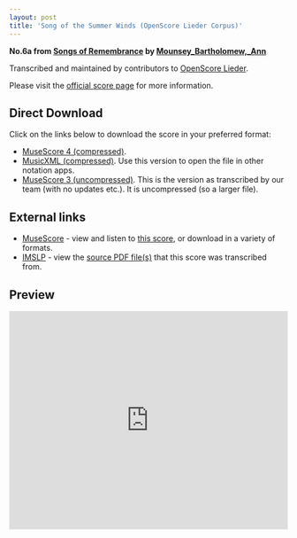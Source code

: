 ```yaml
---
layout: post
title: 'Song of the Summer Winds (OpenScore Lieder Corpus)'
---
```


__No.6a from [Songs of Remembrance](https://fourscoreandmore.org/openscore/lieder/Mounsey_Bartholomew,_Ann/Songs_of_Remembrance/) by [Mounsey_Bartholomew,_Ann](https://fourscoreandmore.org/openscore/lieder/Mounsey_Bartholomew,_Ann)__

Transcribed and maintained by contributors to [OpenScore Lieder].

Please visit the [official score page] for more information.

[official score page]: https://musescore.com/openscore-lieder-corpus/scores/6646781
[OpenScore Lieder]: https://musescore.com/openscore-lieder-corpus

## Direct Download

Click on the links below to download the score in your preferred format:
- [MuseScore 4 (compressed)](https://fourscoreandmore.org/openscore/lieder/Mounsey_Bartholomew,_Ann/Songs_of_Remembrance/6a_Song_of_the_Summer_Winds.mscz).
- [MusicXML (compressed)](https://fourscoreandmore.org/openscore/lieder/Mounsey_Bartholomew,_Ann/Songs_of_Remembrance/6a_Song_of_the_Summer_Winds.mxl). Use this version to open the file in other notation apps.
- [MuseScore 3 (uncompressed)](https://raw.githubusercontent.com/OpenScore/Lieder/refs/heads/main/scores/Mounsey_Bartholomew,_Ann/Songs_of_Remembrance/6a_Song_of_the_Summer_Winds/lc6646781.mscx). This is the version as transcribed by our team (with no updates etc.). It is uncompressed (so a larger file).

## External links

- [MuseScore] - view and listen to [this score][MuseScore], or download in a variety of formats.
- [IMSLP] - view the [source PDF file(s)][IMSLP] that this score was transcribed from.

[MuseScore]: https://musescore.com/score/6646781
[IMSLP]: https://imslp.org/wiki/Special:ReverseLookup/668562

## Preview

<iframe width="100%" height="394" src="https://musescore.com/openscore-lieder-corpus/scores/6646781/embed" frameborder="0" allowfullscreen allow="autoplay; fullscreen"></iframe>
